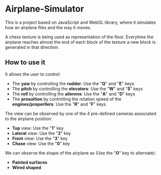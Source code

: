 # Airplane-Simulator

This is a project based on JavaScript and WebGL library, where it simulates how an airplane flies and the way it moves.

A chess texture is being used as representation of the floor. Everytime the airplane reaches almost the end of each block of the texture a new block is generated in that direction.

## How to use it

It allows the user to control:

* The **yaw** by controlling the **rudder**: Use the "**Q**" and "**E**" keys
* The **pitch** by controlling the **elevators**: Use the "**W**" and "**S**" keys
* The **roll** by controlling the **ailerons**: Use the "**A**" and "**D**" keys
* The **prosultion** by controlling the rotation speed of the **engines/properllers**: Use the "**R**" and "**F**" keys

The view can be observed by one of the 4 pre-defined cameras associated to the airplane position:

* **Top** view: Use the "**1**" key
* **Lateral** view: Use the "**2**" key
* **Front** view: Use the "**3**" key
* **Chase** view: Use the "**0**" key

We can observe the shape of the airplane as (Use the "**O**" key to alternate):

* **Painted surfaces**
* **Wired shaped**
